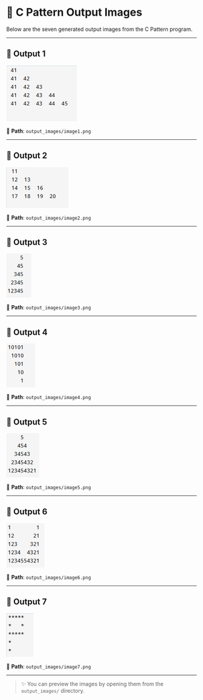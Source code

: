 # 🎨 C Pattern Output Images

Below are the seven generated output images from the C Pattern program.

---

## 🔢 Output 1  
![Output 1](https://raw.githubusercontent.com/Rajdeep5270/C-Language/3859e2b661da6897af17fc20f099448d9eed33ed/PR-%204/q-1.png)

📁 **Path**: `output_images/image1.png`

---

## 🔢 Output 2  
![Output 2](https://raw.githubusercontent.com/Rajdeep5270/C-Language/3859e2b661da6897af17fc20f099448d9eed33ed/PR-%204/q-2.png)

📁 **Path**: `output_images/image2.png`

---

## 🔢 Output 3  
![Output 3](https://raw.githubusercontent.com/Rajdeep5270/C-Language/3859e2b661da6897af17fc20f099448d9eed33ed/PR-%204/q-3.png)

📁 **Path**: `output_images/image3.png`

---

## 🔢 Output 4  
![Output 4](https://raw.githubusercontent.com/Rajdeep5270/C-Language/3859e2b661da6897af17fc20f099448d9eed33ed/PR-%204/q-4.png)

📁 **Path**: `output_images/image4.png`

---

## 🔢 Output 5  
![Output 5](https://raw.githubusercontent.com/Rajdeep5270/C-Language/3859e2b661da6897af17fc20f099448d9eed33ed/PR-%204/q-5.png)

📁 **Path**: `output_images/image5.png`

---

## 🔢 Output 6  
![Output 6](https://raw.githubusercontent.com/Rajdeep5270/C-Language/3859e2b661da6897af17fc20f099448d9eed33ed/PR-%204/q-6.png)

📁 **Path**: `output_images/image6.png`

---

## 🔢 Output 7  
![Output 7](https://raw.githubusercontent.com/Rajdeep5270/C-Language/3859e2b661da6897af17fc20f099448d9eed33ed/PR-%204/q-7.png)

📁 **Path**: `output_images/image7.png`

---

> ✨ You can preview the images by opening them from the `output_images/` directory.
